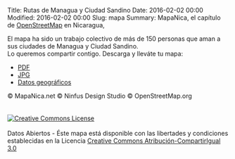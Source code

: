 Title: Rutas de Managua y Ciudad Sandino
Date: 2016-02-02 00:00
Modified: 2016-02-02 00:00
Slug: mapa
Summary: MapaNica, el capítulo de [OpenStreetMap](http://openstreetmap.org/) en Nicaragua,

<div>
El mapa ha sido un trabajo colectivo de más de 150 personas que aman a sus ciudades de Managua y Ciudad Sandino.<br />
Lo queremos compartir contigo. Descarga y lleváte tu mapa:
<ul>
<li><a href="/archivos/mapanica-rutas-managua.pdf">PDF</a></li>
<li><a href="/archivos/mapanica-rutas-managua.jpg">JPG</a></li>
<li><a href="http://datos.mapanica.net" target="_blank">Datos geográficos</a></li>
</ul>
</div>

<div id="copyleft-notice">
  &copy; MapaNica.net &copy; Ninfus Design Studio &copy; OpenStreetMap.org<br /><br /><br />
  <a rel="license" href="http://creativecommons.org/licenses/by-sa/3.0/gt/"><img alt="Creative Commons License" style="border-width:0" src="https://i.creativecommons.org/l/by-sa/4.0/88x31.png" /></a><br /><br />
  Datos Abiertos - Éste mapa está disponible con las libertades y condiciones establecidas en la Licencia <a rel="license" href="http://creativecommons.org/licenses/by-sa/3.0/gt/">Creative Commons Atribución-CompartirIgual 3.0</a><br /><br />

</div>
